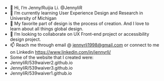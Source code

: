 - 👋 Hi, I’m Jenny/Ruijia Li. @JennyliR
- 🌱 I’m currently learning User Experience Design and Research in University of Michigan
- 👀 My favorite part of design is the process of creation. And I love to learn about all things global design.
- 💞️ I’m looking to collaborate on UX Front-end project or accessibility design project.
- 📫 Reach me through email @ jennyrli1998@gmail.com or connect to me on Linkedin https://www.linkedin.com/in/jennyrli/
- Some of the website that I created were:
 - JennyliR/539waiver2.github.io
 - JennyliR/539waiver3.github.io
 - JennyliR/539waiver1.github.io
